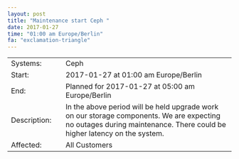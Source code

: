 ```yaml
---
layout: post
title: "Maintenance start Ceph "
date: 2017-01-27
time: "01:00 am Europe/Berlin"
fa: "exclamation-triangle"
---
```


|                   |   |                                                                      |
|-------------------|---|----------------------------------------------------------------------|
| Systems:          |   | Ceph				       |
| Start:            |   | 2017-01-27 at 01:00 am Europe/Berlin                                                  | 
| End:              |   | Planned for 2017-01-27 at 05:00 am Europe/Berlin                               |    
| Description:      |   | In the above period will be held upgrade work on our storage components. We are expecting no outages during maintenance. There could be higher latency on the system.|
| Affected:         |   | All Customers                                                  |
